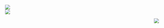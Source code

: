 <!-- [![Anurag's GitHub stats]() -->
<!-- [![Top Langs](https://github-readme-stats.vercel.app/api/top-langs/?username=AnisDhia&theme=radical)](https://github.com/anuraghazra/github-readme-stats) -->

<!-- [![Top Langs]() -->
<!-- [![GitHub Streak]() -->

<div>
<!--   <div> -->
    <p align="left">
        <img src="https://github-readme-stats.vercel.app/api?username=AnisDhia&count_private=true&show_icons=true&theme=onedark&include_all_commits=true"/>
        <br/>
        <img src="https://github-readme-streak-stats.herokuapp.com?user=AnisDhia&theme=onedark&date_format=M%20j%5B%2C%20Y%5D"/>
    </p>
<!--   </div> -->
    <img align="right" src="https://github-readme-stats.vercel.app/api/top-langs/?username=AnisDhia&theme=onedark&langs_count=8"/>
    
</div>

